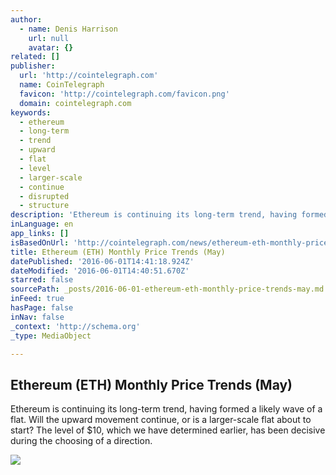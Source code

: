 ```yaml
---
author:
  - name: Denis Harrison
    url: null
    avatar: {}
related: []
publisher:
  url: 'http://cointelegraph.com'
  name: CoinTelegraph
  favicon: 'http://cointelegraph.com/favicon.png'
  domain: cointelegraph.com
keywords:
  - ethereum
  - long-term
  - trend
  - upward
  - flat
  - level
  - larger-scale
  - continue
  - disrupted
  - structure
description: 'Ethereum is continuing its long-term trend, having formed a likely wave of a flat. Will the upward movement continue, or is a larger-scale flat about to start? The level of $10, which we have determined earlier, has been decisive during the choosing of a direction.'
inLanguage: en
app_links: []
isBasedOnUrl: 'http://cointelegraph.com/news/ethereum-eth-monthly-price-trends-may'
title: Ethereum (ETH) Monthly Price Trends (May)
datePublished: '2016-06-01T14:41:18.924Z'
dateModified: '2016-06-01T14:40:51.670Z'
starred: false
sourcePath: _posts/2016-06-01-ethereum-eth-monthly-price-trends-may.md
inFeed: true
hasPage: false
inNav: false
_context: 'http://schema.org'
_type: MediaObject

---
```

<article style=""><h1>Ethereum (ETH) Monthly Price Trends (May)</h1><p>Ethereum is continuing its long-term trend, having formed a likely wave of a flat. Will the upward movement continue, or is a larger-scale flat about to start? The level of $10, which we have determined earlier, has been decisive during the choosing of a direction.</p><img src="http://cointelegraph.com/storage/uploads/view/6d7bac15f7c373c0028c5ac94a17bc29.jpg" /></article>